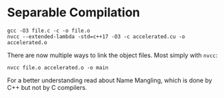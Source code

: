 # Separable Compilation

```
gcc -O3 file.c -c -o file.o
nvcc --extended-lambda -std=c++17 -O3 -c accelerated.cu -o accelerated.o
```

There are now multiple ways to link the object files. Most simply with `nvcc`:

```
nvcc file.o accelerated.o -o main
```

For a better understanding read about Name Mangling, which is done by C++ but not by
C compilers.
